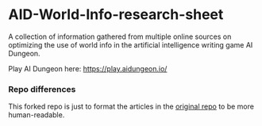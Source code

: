 # AID-World-Info-research-sheet
A collection of information gathered from multiple online sources on optimizing the use of world info in the artificial intelligence writing game AI Dungeon.

Play AI Dungeon here: https://play.aidungeon.io/


### Repo differences
This forked repo is just to format the articles in the [original repo](https://github.com/valahraban/AID-World-Info-research-sheet) to be more human-readable.
